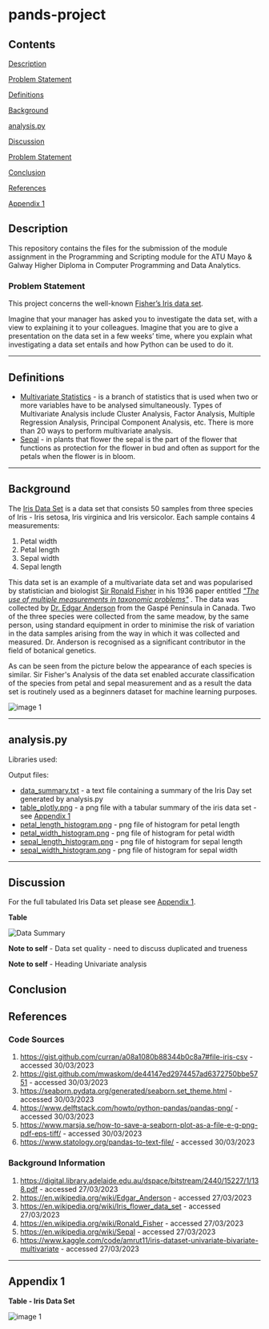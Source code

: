 # pands-project

## Contents
[Description](#Description)

[Problem Statement](#Problem-Statement)

[Definitions](#Definitions)

[Background](#Background)

[analysis.py](analysis.py)

[Discussion](#Discussion)

[Problem Statement](#problem-statement)

[Conclusion](#Conclusion)

[References](#References)

[Appendix 1](#Appendix-1)

## Description

This repository contains the files for the submission of the module assignment in the Programming and Scripting module
for the ATU Mayo & Galway Higher Diploma in Computer Programming and Data Analytics.

### Problem Statement
This project concerns the well-known [Fisher’s Iris data set](#Background).

Imagine that your manager has asked you to investigate the data set, with a
view to explaining it to your colleagues. Imagine that you are to give a presentation on the
data set in a few weeks’ time, where you explain what investigating a data set entails and how
Python can be used to do it. 

---
## Definitions

+ [Multivariate Statistics](https://en.wikipedia.org/wiki/Iris_flower_data_set) - is a branch of statistics that is 
used when two or more variables have to be analysed simultaneously. Types of Multivariate Analysis include 
Cluster Analysis, Factor Analysis, Multiple Regression Analysis, Principal Component Analysis, etc. There is more than
20 ways to perform multivariate analysis.
+ [Sepal](https://en.wikipedia.org/wiki/Sepal) - in plants that flower the sepal is the part of the flower that 
functions as protection for the flower in bud and often as support for the petals when the flower is in bloom.
---
## Background

The [Iris Data Set](https://en.wikipedia.org/wiki/Iris_flower_data_set) is a data set that consists 50 samples from 
three species of Iris - Iris setosa, Iris virginica and Iris versicolor. Each sample contains 4 measurements:
1. Petal width
2. Petal length
3. Sepal width
4. Sepal length

This data set is an example of a multivariate data set and was popularised by statistician and biologist [Sir Ronald
Fisher](https://en.wikipedia.org/wiki/Ronald_Fisher) in his 1936 paper entitled 
[*"The use of multiple measurements in taxonomic problems"*](https://digital.library.adelaide.edu.au/dspace/bitstream/2440/15227/1/138.pdf)
. The data was collected by [Dr. Edgar Anderson](https://en.wikipedia.org/wiki/Edgar_Anderson) from the Gaspé Peninsula
in Canada. Two of the three species were collected from the same meadow, by the same person, using standard equipment 
in order to minimise the risk of variation in the data samples arising from the way in which it was collected and 
measured. Dr. Anderson is recognised as a significant contributor in the field of botanical genetics.

As can be seen from the picture below the appearance of each species is similar. Sir Fisher's Analysis of the data set
enabled accurate classification of the species from petal and sepal measurement and as a result the data set is 
routinely used as a beginners dataset for machine learning purposes.

![image 1](images/illustrations/Iris_Image.png "Iris Species")

---


## analysis.py

Libraries used:

Output files:
+ [data_summary.txt](images/tables/summary.png "Data Summary") - a text file containing a summary of the Iris Day set generated by analysis.py
+ [table_plotly.png](images/tables/iris_data_set_full.png "Full Iris Data Set") - a png file with a tabular summary of the iris data set - 
see [Appendix 1](#appendix-1)
+ [petal_length_histogram.png](images/plots/histograms/petal_length_histogram.png "Petal Length Histogram") - 
png file of histogram for petal length
+ [petal_width_histogram.png](images/plots/histograms/petal_width_histogram.png "Petal Width Histogram") - png file of
histogram for petal width
+ [sepal_length_histogram.png](images/plots/histograms/sepal_length_histogram.png "Sepal Length Histogram") - png 
file of histogram for sepal length
+ [sepal_width_histogram.png](images/plots/histograms/sepal_width_histogram.png "Sepal Width Histogram") - png file of
histogram for sepal width
---
## Discussion
For the full tabulated Iris Data set please see [Appendix 1](#appendix-1).

**Table** 

![Data Summary](images/tables/summary.png "Iris Data Set Summary")



**Note to self** - Data set quality - need to discuss duplicated and trueness

**Note to self** - Heading Univariate analysis

## Conclusion

## References

### Code Sources

1. https://gist.github.com/curran/a08a1080b88344b0c8a7#file-iris-csv - accessed 30/03/2023
2. https://gist.github.com/mwaskom/de44147ed2974457ad6372750bbe5751 - accessed 30/03/2023
3. https://seaborn.pydata.org/generated/seaborn.set_theme.html - accessed 30/03/2023
4. https://www.delftstack.com/howto/python-pandas/pandas-png/ - accessed 30/03/2023
5. https://www.marsja.se/how-to-save-a-seaborn-plot-as-a-file-e-g-png-pdf-eps-tiff/ - accessed 30/03/2023
6. https://www.statology.org/pandas-to-text-file/ - accessed 30/03/2023

### Background Information
1. https://digital.library.adelaide.edu.au/dspace/bitstream/2440/15227/1/138.pdf - accessed 27/03/2023
2. https://en.wikipedia.org/wiki/Edgar_Anderson - accessed 27/03/2023
3. https://en.wikipedia.org/wiki/Iris_flower_data_set - accessed 27/03/2023
4. https://en.wikipedia.org/wiki/Ronald_Fisher - accessed 27/03/2023
5. https://en.wikipedia.org/wiki/Sepal - accessed 27/03/2023
6. https://www.kaggle.com/code/amrut11/iris-dataset-univariate-bivariate-multivariate - accessed 27/03/2023
---

## Appendix 1

**Table  - Iris Data Set** 

![image 1](images/tables/iris_data_set_full.png "Summary of Source Data")